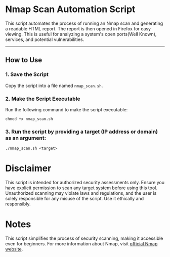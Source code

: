 # Nmap Scan Automation Script

This script automates the process of running an Nmap scan and generating a readable HTML report. The report is then opened in Firefox for easy viewing. This is useful for analyzing a system's open ports(Well Known), services, and potential vulnerabilities.

---


## How to Use

### 1. Save the Script
Copy the script into a file named `nmap_scan.sh`.

### 2. Make the Script Executable
Run the following command to make the script executable:

`chmod +x nmap_scan.sh`

### 3. Run the script by providing a target (IP address or domain) as an argument:

`./nmap_scan.sh <target>`

# Disclaimer

This script is intended for authorized security assessments only.
Ensure you have explicit permission to scan any target system before using this tool. Unauthorized scanning may violate laws and regulations, and the user is solely responsible for any misuse of the script. Use it ethically and responsibly.

# Notes

This script simplifies the process of security scanning, making it accessible even for beginners.
For more information about Nmap, visit [official Nmap website](https://nmap.org/).





